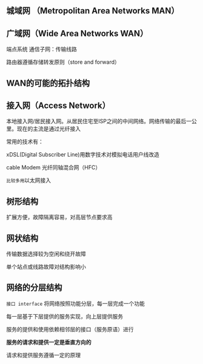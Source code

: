 ## 城域网 （Metropolitan Area Networks MAN）

## 广域网（Wide Area Networks WAN）
端点系统
通信子网：传输线路

路由器遵循存储转发原则（store and forward）

## WAN的可能的拓扑结构

## 接入网（Access Network）
本地接入网/居民接入网。从居民住宅至ISP之间的中间网络。网络传输的最后一公里。现在的主流是通过光纤接入

常用的技术有：

xDSL(Digital Subscriber Line)用数字技术对模拟电话用户线改造

cable Modem 光纤同轴混合网（HFC）

`比较多用`以太网接入

## 树形结构
扩展方便，故障隔离容易，对高层节点要求高

## 网状结构
传输数据选择较为空闲和绕开故障

单个站点或线路故障对结构影响小

## 网络的分层结构
`接口 interface`
将网络按照功能分层，每一层完成一个功能

每一层基于下层提供的服务实现，向上层提供服务

服务的提供和使用依赖相邻层的接口（服务原语）进行

**服务的请求和提供一定是垂直方向的**

请求和提供服务遵循一定的原理



